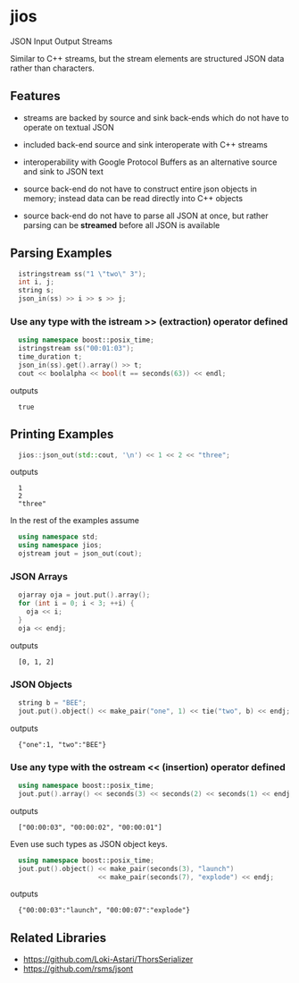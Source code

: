jios
====

JSON Input Output Streams

Similar to C++ streams, but the stream elements are structured JSON data rather
than characters.

Features
--------

* streams are backed by source and sink back-ends which do not have to operate
  on textual JSON

* included back-end source and sink interoperate with C++ streams

* interoperability with Google Protocol Buffers as an alternative source and
  sink to JSON text

* source back-end do not have to construct entire json objects in memory;
  instead data can be read directly into C++ objects

* source back-end do not have to parse all JSON at once, but rather parsing can
  be **streamed** before all JSON is available


Parsing Examples
----------------
```cpp
  istringstream ss("1 \"two\" 3");
  int i, j;
  string s;
  json_in(ss) >> i >> s >> j;
```


### Use any type with the istream >> (extraction) operator defined

```cpp
  using namespace boost::posix_time;
  istringstream ss("00:01:03");
  time_duration t;
  json_in(ss).get().array() >> t;
  cout << boolalpha << bool(t == seconds(63)) << endl;
```
outputs
```
  true
```


Printing Examples
-----------------

```cpp
  jios::json_out(std::cout, '\n') << 1 << 2 << "three";
```
outputs
```
  1
  2
  "three"
```

In the rest of the examples assume

```cpp
  using namespace std;
  using namespace jios;
  ojstream jout = json_out(cout);
```

### JSON Arrays

```cpp
  ojarray oja = jout.put().array();
  for (int i = 0; i < 3; ++i) {
    oja << i;
  }
  oja << endj;
```
outputs
```
  [0, 1, 2]
```

### JSON Objects

```cpp
  string b = "BEE";
  jout.put().object() << make_pair("one", 1) << tie("two", b) << endj;
```
outputs
```
  {"one":1, "two":"BEE"}
```

### Use any type with the ostream << (insertion) operator defined

```cpp
  using namespace boost::posix_time;
  jout.put().array() << seconds(3) << seconds(2) << seconds(1) << endj;
```
outputs
```
  ["00:00:03", "00:00:02", "00:00:01"]
```

Even use such types as JSON object keys.

```cpp
  using namespace boost::posix_time;
  jout.put().object() << make_pair(seconds(3), "launch")
                      << make_pair(seconds(7), "explode") << endj;
```
outputs
```
  {"00:00:03":"launch", "00:00:07":"explode"}
```


Related Libraries
-----------------

* https://github.com/Loki-Astari/ThorsSerializer
* https://github.com/rsms/jsont

